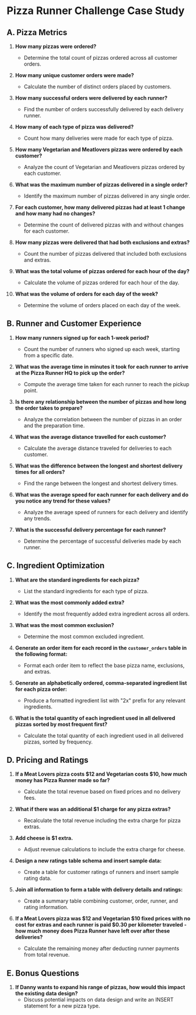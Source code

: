 # Pizza Runner Challenge Case Study

## A. Pizza Metrics

1. **How many pizzas were ordered?**
   - Determine the total count of pizzas ordered across all customer orders.

2. **How many unique customer orders were made?**
   - Calculate the number of distinct orders placed by customers.

3. **How many successful orders were delivered by each runner?**
   - Find the number of orders successfully delivered by each delivery runner.

4. **How many of each type of pizza was delivered?**
   - Count how many deliveries were made for each type of pizza.

5. **How many Vegetarian and Meatlovers pizzas were ordered by each customer?**
   - Analyze the count of Vegetarian and Meatlovers pizzas ordered by each customer.

6. **What was the maximum number of pizzas delivered in a single order?**
   - Identify the maximum number of pizzas delivered in any single order.

7. **For each customer, how many delivered pizzas had at least 1 change and how many had no changes?**
   - Determine the count of delivered pizzas with and without changes for each customer.

8. **How many pizzas were delivered that had both exclusions and extras?**
   - Count the number of pizzas delivered that included both exclusions and extras.

9. **What was the total volume of pizzas ordered for each hour of the day?**
   - Calculate the volume of pizzas ordered for each hour of the day.

10. **What was the volume of orders for each day of the week?**
    - Determine the volume of orders placed on each day of the week.

## B. Runner and Customer Experience

1. **How many runners signed up for each 1-week period?**
   - Count the number of runners who signed up each week, starting from a specific date.

2. **What was the average time in minutes it took for each runner to arrive at the Pizza Runner HQ to pick up the order?**
   - Compute the average time taken for each runner to reach the pickup point.

3. **Is there any relationship between the number of pizzas and how long the order takes to prepare?**
   - Analyze the correlation between the number of pizzas in an order and the preparation time.

4. **What was the average distance travelled for each customer?**
   - Calculate the average distance traveled for deliveries to each customer.

5. **What was the difference between the longest and shortest delivery times for all orders?**
   - Find the range between the longest and shortest delivery times.

6. **What was the average speed for each runner for each delivery and do you notice any trend for these values?**
   - Analyze the average speed of runners for each delivery and identify any trends.

7. **What is the successful delivery percentage for each runner?**
   - Determine the percentage of successful deliveries made by each runner.

## C. Ingredient Optimization

1. **What are the standard ingredients for each pizza?**
   - List the standard ingredients for each type of pizza.

2. **What was the most commonly added extra?**
   - Identify the most frequently added extra ingredient across all orders.

3. **What was the most common exclusion?**
   - Determine the most common excluded ingredient.

4. **Generate an order item for each record in the `customer_orders` table in the following format:**
   - Format each order item to reflect the base pizza name, exclusions, and extras.

5. **Generate an alphabetically ordered, comma-separated ingredient list for each pizza order:**
   - Produce a formatted ingredient list with "2x" prefix for any relevant ingredients.

6. **What is the total quantity of each ingredient used in all delivered pizzas sorted by most frequent first?**
   - Calculate the total quantity of each ingredient used in all delivered pizzas, sorted by frequency.

## D. Pricing and Ratings

1. **If a Meat Lovers pizza costs $12 and Vegetarian costs $10, how much money has Pizza Runner made so far?**
   - Calculate the total revenue based on fixed prices and no delivery fees.

2. **What if there was an additional $1 charge for any pizza extras?**
   - Recalculate the total revenue including the extra charge for pizza extras.

3. **Add cheese is $1 extra.**
   - Adjust revenue calculations to include the extra charge for cheese.

4. **Design a new ratings table schema and insert sample data:**
   - Create a table for customer ratings of runners and insert sample rating data.

5. **Join all information to form a table with delivery details and ratings:**
   - Create a summary table combining customer, order, runner, and rating information.

6. **If a Meat Lovers pizza was $12 and Vegetarian $10 fixed prices with no cost for extras and each runner is paid $0.30 per kilometer traveled - how much money does Pizza Runner have left over after these deliveries?**
   - Calculate the remaining money after deducting runner payments from total revenue.

## E. Bonus Questions

1. **If Danny wants to expand his range of pizzas, how would this impact the existing data design?**
   - Discuss potential impacts on data design and write an INSERT statement for a new pizza type.
